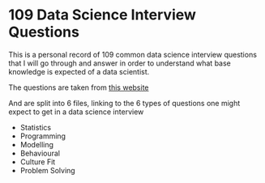 # 109 Data Science Interview Questions
This is a personal record of 109 common data science interview questions that I will go through and answer in order to understand what base knowledge is expected of a data scientist. 

The questions are taken from [this website](https://www.springboard.com/blog/data-science-interview-questions/)

And are split into 6 files, linking to the 6 types of questions one might expect to get in a data science interview

* Statistics
* Programming
* Modelling 
* Behavioural
* Culture Fit
* Problem Solving


